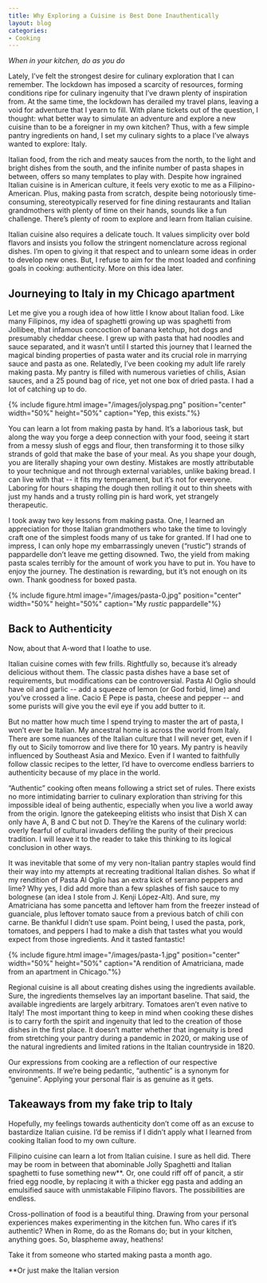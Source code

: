 ```yaml
---
title: Why Exploring a Cuisine is Best Done Inauthentically
layout: blog
categories:
- Cooking
---
```


*When in your kitchen, do as you do*

Lately, I’ve felt the strongest desire for culinary exploration that I can remember. The lockdown has imposed a scarcity of resources, forming conditions ripe for culinary ingenuity that I’ve drawn plenty of inspiration from. At the same time, the lockdown has derailed my travel plans, leaving a void for adventure that I yearn to fill. With plane tickets out of the question, I thought: what better way to simulate an adventure and explore a new cuisine than to be a foreigner in my own kitchen? Thus, with a few simple pantry ingredients on hand, I set my culinary sights to a place I’ve always wanted to explore: Italy. 

Italian food, from the rich and meaty sauces from the north, to the light and bright dishes from the south, and the infinite number of pasta shapes in between, offers so many templates to play with. Despite how ingrained Italian cuisine is in American culture, it feels very exotic to me as a Filipino-American. Plus, making pasta from scratch, despite being notoriously time-consuming, stereotypically reserved for fine dining restaurants and Italian grandmothers with plenty of time on their hands, sounds like a fun challenge. There’s plenty of room to explore and learn from Italian cuisine.

Italian cuisine also requires a delicate touch. It values simplicity over bold flavors and insists you follow the stringent nomenclature across regional dishes. I’m open to giving it that respect and to unlearn some ideas in order to develop new ones. But, I refuse to aim for the most loaded and confining goals in cooking: authenticity. More on this idea later.

## Journeying to Italy in my Chicago apartment 

Let me give you a rough idea of how little I know about Italian food. Like many Filipinos, my idea of spaghetti growing up was spaghetti from Jollibee, that infamous concoction of banana ketchup, hot dogs and presumably cheddar cheese. I grew up with pasta that had noodles and sauce separated, and it wasn’t until I started this journey that I learned the magical binding properties of pasta water and its crucial role in marrying sauce and pasta as one. Relatedly, I’ve been cooking my adult life rarely making pasta. My pantry is filled with numerous varieties of chilis, Asian sauces, and a 25 pound bag of rice, yet not one box of dried pasta. I had a lot of catching up to do.

{% include figure.html image="/images/jolyspag.png" position="center" width="50%" height="50%" caption="Yep, this exists."%}

You can learn a lot from making pasta by hand. It’s a laborious task, but along the way you forge a deep connection with your food, seeing it start from a messy slush of eggs and flour, then transforming it to those silky strands of gold that make the base of your meal. As you shape your dough, you are literally shaping your own destiny. Mistakes are mostly attributable to your technique and not through external variables, unlike baking bread. I can live with that -- it fits my temperament, but it’s not for everyone. Laboring for hours shaping the dough then rolling it out to thin sheets with just my hands and a trusty rolling pin is hard work, yet strangely therapeutic. 

I took away two key lessons from making pasta. One, I learned an appreciation for those Italian grandmothers who take the time to lovingly craft one of the simplest foods many of us take for granted. If I had one to impress, I can only hope my embarrassingly uneven (“rustic”) strands of pappardelle don’t leave me getting disowned. Two, the yield from making pasta scales terribly for the amount of work you have to put in. You have to enjoy the journey. The destination is rewarding, but it’s not enough on its own. Thank goodness for boxed pasta. 

{% include figure.html image="/images/pasta-0.jpg" position="center" width="50%" height="50%" caption="My *rustic* pappardelle"%}

## Back to Authenticity

Now, about that A-word that I loathe to use. 

Italian cuisine comes with few frills. Rightfully so, because it’s already delicious without them.
The classic pasta dishes have a base set of requirements, but modifications can be controversial. Pasta Al Oglio should have oil and garlic -- add a squeeze of lemon (or God forbid, lime) and you’ve crossed a line. Cacio E Pepe is pasta, cheese and pepper -- and some purists will give you the evil eye if you add butter to it. 

But no matter how much time I spend trying to master the art of pasta, I won’t ever be Italian. My ancestral home is across the world from Italy. There are some nuances of the Italian culture that I will never get, even if I fly out to Sicily tomorrow and live there for 10 years. My pantry is heavily influenced by Southeast Asia and Mexico. Even if I wanted to faithfully follow classic recipes to the letter, I’d have to overcome endless barriers to authenticity because of my place in the world. 

“Authentic” cooking often means following a strict set of rules. There exists no more intimidating barrier to culinary exploration than striving for this impossible ideal of being authentic, especially when you live a world away from the origin. Ignore the gatekeeping elitists who insist that Dish X can only have A, B and C but not D. They’re the Karens of the culinary world: overly fearful of cultural invaders defiling the purity of their precious tradition. I will leave it to the reader to take this thinking to its logical conclusion in other ways.

It was inevitable that some of my very non-Italian pantry staples would find their way into my attempts at recreating traditional Italian dishes. So what if my rendition of Pasta Al Oglio has an extra kick of serrano peppers and lime? Why yes, I did add more than a few splashes of fish sauce to my bolognese (an idea I stole from J. Kenji López-Alt). And sure, my Amatriciana has some pancetta and leftover ham from the freezer instead of guanciale, plus leftover tomato sauce from a previous batch of chili con carne. Be thankful I didn’t use spam. Point being, I used the pasta, pork, tomatoes, and peppers I had to make a dish that tastes what you would expect from those ingredients. And it tasted fantastic! 

{% include figure.html image="/images/pasta-1.jpg" position="center" width="50%" height="50%" caption="A rendition of Amatriciana, made from an apartment in Chicago."%}

Regional cuisine is all about creating dishes using the ingredients available. Sure, the ingredients themselves lay an important baseline. That said, the available ingredients are largely arbitrary. Tomatoes aren’t even native to Italy! The most important thing to keep in mind when cooking these dishes is to carry forth the spirit and ingenuity that led to the creation of those dishes in the first place. It doesn’t matter whether that ingenuity is bred from stretching your pantry during a pandemic in 2020, or making use of the natural ingredients and limited rations in the Italian countryside in 1820.

Our expressions from cooking are a reflection of our respective environments. If we’re being pedantic, “authentic” is a synonym for “genuine”. Applying your personal flair is as genuine as it gets.

## Takeaways from my fake trip to Italy

Hopefully, my feelings towards authenticity don’t come off as an excuse to bastardize Italian cuisine. I’d be remiss if I didn’t apply what I learned from cooking Italian food to my own culture. 

Filipino cuisine can learn a lot from Italian cuisine. I sure as hell did. There may be room in between that abominable Jolly Spaghetti and Italian spaghetti to fuse something new**. Or, one could riff off of pancit, a stir fried egg noodle, by replacing it with a thicker egg pasta and adding an emulsified sauce with unmistakable Filipino flavors. The possibilities are endless.

Cross-pollination of food is a beautiful thing. Drawing from your personal experiences makes experimenting in the kitchen fun. Who cares if it’s authentic? When in Rome, do as the Romans do; but in your kitchen, anything goes. So, blaspheme away, heathens! 

Take it from someone who started making pasta a month ago.

**Or just make the Italian version